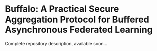# Buffalo: A Practical Secure Aggregation Protocol for Buffered Asynchronous Federated Learning 
Complete repository description, available soon...
